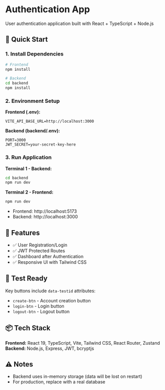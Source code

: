 # Authentication App

User authentication application built with React + TypeScript + Node.js

## 🚀 Quick Start

### 1. Install Dependencies

```bash
# Frontend
npm install

# Backend
cd backend
npm install
```

### 2. Environment Setup

**Frontend (.env):**

```env
VITE_API_BASE_URL=http://localhost:3000
```

**Backend (backend/.env):**

```env
PORT=3000
JWT_SECRET=your-secret-key-here
```

### 3. Run Application

**Terminal 1 - Backend:**

```bash
cd backend
npm run dev
```

**Terminal 2 - Frontend:**

```bash
npm run dev
```

- Frontend: http://localhost:5173
- Backend: http://localhost:3000

## 📱 Features

- ✅ User Registration/Login
- ✅ JWT Protected Routes
- ✅ Dashboard after Authentication
- ✅ Responsive UI with Tailwind CSS

## 🧪 Test Ready

Key buttons include `data-testid` attributes:

- `create-btn` - Account creation button
- `login-btn` - Login button
- `logout-btn` - Logout button

## 📦 Tech Stack

**Frontend:** React 19, TypeScript, Vite, Tailwind CSS, React Router, Zustand
**Backend:** Node.js, Express, JWT, bcryptjs

## ⚠️ Notes

- Backend uses in-memory storage (data will be lost on restart)
- For production, replace with a real database
